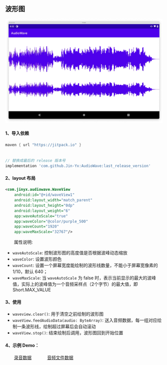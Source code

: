 波形图
--

![波形效果图](./images/waveview.png)

#### 1、导入依赖

~~~groovy
maven { url "https://jitpack.io" }


// 替换成最后的 release 版本号
implementation 'com.github.Jin-Yx:AudioWave:last_release_version'
~~~


#### 2、layout 布局

~~~xml
<com.jinyx.audiowave.WaveView
    android:id="@+id/waveView1"
    android:layout_width="match_parent"
    android:layout_height="0dp"
    android:layout_weight="6"
    app:waveAutoScale="true"
    app:waveColor="@color/purple_500"
    app:waveCount="1920"
    app:waveMaxScale="32767"/>
~~~

&emsp;&emsp;属性说明:

- `waveAutoScale`: 控制波形图的高度值是否根据波峰动态缩放
- `waveColor`: 设置波形颜色
- `waveCount`: 设置一个屏幕宽度能绘制的波形线数量，不能小于屏幕宽像素的 1/10，默认 640；
- `waveMaxScale`: 当 `waveAutoScale` 为 false 时，表示当前显示的最大的波峰值，实际上的波峰值为一个音频采样点（2个字节）的最大值，即 Short.MAX_VALUE

#### 3、使用

- `waveview.clear()`: 用于清空之前绘制的波形图
- `waveView.feedAudioData(audio: ByteArray)`: 送入音频数据，每一组对应绘制一条波形线，绘制超过屏幕后会自动滚动
- `waveView.stop()`: 结束绘制后调用，波形图回到开始位置

#### 4、示例 Demo：

&emsp;&emsp;[录音数据](./app/src/main/java/com/jinyx/audiowave/WaveRecordActivity.kt) &emsp;&emsp;&emsp; [音频文件数据](./app/src/main/java/com/jinyx/audiowave/WaveFileActivity.kt)

<br/>
